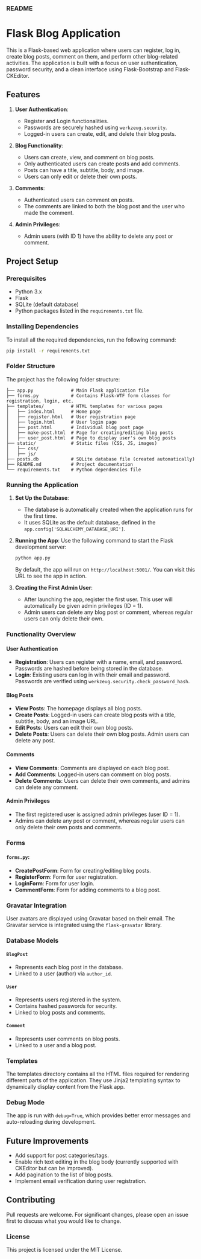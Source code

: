 
### README

# Flask Blog Application

This is a Flask-based web application where users can register, log in, create blog posts, comment on them, and perform other blog-related activities. The application is built with a focus on user authentication, password security, and a clean interface using Flask-Bootstrap and Flask-CKEditor.

## Features
1. **User Authentication**:
   - Register and Login functionalities.
   - Passwords are securely hashed using `werkzeug.security`.
   - Logged-in users can create, edit, and delete their blog posts.
   
2. **Blog Functionality**:
   - Users can create, view, and comment on blog posts.
   - Only authenticated users can create posts and add comments.
   - Posts can have a title, subtitle, body, and image.
   - Users can only edit or delete their own posts.

3. **Comments**:
   - Authenticated users can comment on posts.
   - The comments are linked to both the blog post and the user who made the comment.

4. **Admin Privileges**:
   - Admin users (with ID 1) have the ability to delete any post or comment.

## Project Setup

### Prerequisites
- Python 3.x
- Flask
- SQLite (default database)
- Python packages listed in the `requirements.txt` file.

### Installing Dependencies
To install all the required dependencies, run the following command:
```bash
pip install -r requirements.txt
```

### Folder Structure
The project has the following folder structure:

```
├── app.py              # Main Flask application file
├── forms.py            # Contains Flask-WTF form classes for registration, login, etc.
├── templates/          # HTML templates for various pages
│   ├── index.html      # Home page
│   ├── register.html   # User registration page
│   ├── login.html      # User login page
│   ├── post.html       # Individual blog post page
│   ├── make-post.html  # Page for creating/editing blog posts
│   ├── user_post.html  # Page to display user's own blog posts
├── static/             # Static files (CSS, JS, images)
│   ├── css/
│   ├── js/
├── posts.db            # SQLite database file (created automatically)
├── README.md           # Project documentation
└── requirements.txt    # Python dependencies file
```

### Running the Application
1. **Set Up the Database**:
   - The database is automatically created when the application runs for the first time. 
   - It uses SQLite as the default database, defined in the `app.config['SQLALCHEMY_DATABASE_URI']`.

2. **Running the App**:
   Use the following command to start the Flask development server:
   ```bash
   python app.py
   ```

   By default, the app will run on `http://localhost:5001/`. You can visit this URL to see the app in action.

3. **Creating the First Admin User**:
   - After launching the app, register the first user. This user will automatically be given admin privileges (ID = 1).
   - Admin users can delete any blog post or comment, whereas regular users can only delete their own.

### Functionality Overview

#### User Authentication
- **Registration**: Users can register with a name, email, and password. Passwords are hashed before being stored in the database.
- **Login**: Existing users can log in with their email and password. Passwords are verified using `werkzeug.security.check_password_hash`.

#### Blog Posts
- **View Posts**: The homepage displays all blog posts.
- **Create Posts**: Logged-in users can create blog posts with a title, subtitle, body, and an image URL.
- **Edit Posts**: Users can edit their own blog posts.
- **Delete Posts**: Users can delete their own blog posts. Admin users can delete any post.

#### Comments
- **View Comments**: Comments are displayed on each blog post.
- **Add Comments**: Logged-in users can comment on blog posts.
- **Delete Comments**: Users can delete their own comments, and admins can delete any comment.

#### Admin Privileges
- The first registered user is assigned admin privileges (user ID = 1).
- Admins can delete any post or comment, whereas regular users can only delete their own posts and comments.

### Forms

#### `forms.py`:
- **CreatePostForm**: Form for creating/editing blog posts.
- **RegisterForm**: Form for user registration.
- **LoginForm**: Form for user login.
- **CommentForm**: Form for adding comments to a blog post.

### Gravatar Integration
User avatars are displayed using Gravatar based on their email. The Gravatar service is integrated using the `flask-gravatar` library.

### Database Models

#### `BlogPost`
- Represents each blog post in the database.
- Linked to a user (author) via `author_id`.

#### `User`
- Represents users registered in the system.
- Contains hashed passwords for security.
- Linked to blog posts and comments.

#### `Comment`
- Represents user comments on blog posts.
- Linked to a user and a blog post.

### Templates
The templates directory contains all the HTML files required for rendering different parts of the application. They use Jinja2 templating syntax to dynamically display content from the Flask app.

### Debug Mode
The app is run with `debug=True`, which provides better error messages and auto-reloading during development.

## Future Improvements
- Add support for post categories/tags.
- Enable rich text editing in the blog body (currently supported with CKEditor but can be improved).
- Add pagination to the list of blog posts.
- Implement email verification during user registration.

## Contributing
Pull requests are welcome. For significant changes, please open an issue first to discuss what you would like to change.

### License
This project is licensed under the MIT License.
